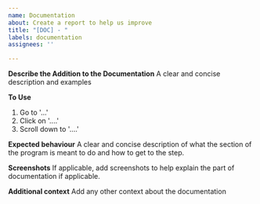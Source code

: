 ```yaml
---
name: Documentation
about: Create a report to help us improve
title: "[DOC] - "
labels: documentation
assignees: ''

---
```


**Describe the Addition to the Documentation**
A clear and concise description and examples

**To Use**
1. Go to '...'
2. Click on '....'
3. Scroll down to '....'

**Expected behaviour**
A clear and concise description of what the section of the program is meant to do and how to get to the step.

**Screenshots**
If applicable, add screenshots to help explain the part of documentation if applicable.

**Additional context**
Add any other context about the documentation
